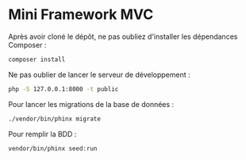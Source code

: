 # Mini Framework MVC

Après avoir cloné le dépôt, ne pas oubliez d'installer les dépendances Composer :

```bash
composer install
```

Ne pas oublier de lancer le serveur de développement :

```bash
php -S 127.0.0.1:8000 -t public
```

Pour lancer les migrations de la base de données :

```bash
./vendor/bin/phinx migrate
```

Pour remplir la BDD :

```bash
vendor/bin/phinx seed:run
```
